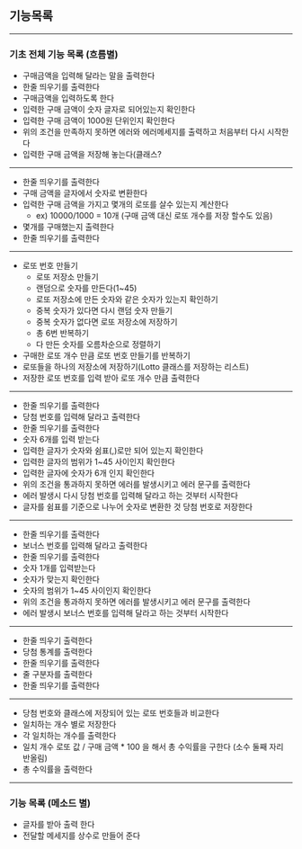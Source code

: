 ## 기능목록

------------------

### 기초 전체 기능 목록 (흐름별)
- 구매금액을 입력해 달라는 말을 출력한다
- 한줄 띄우기를 출력한다
- 구매금액을 입력하도록 한다
- 입력한 구매 금액이 숫자 글자로 되어있는지 확인한다
- 입력한 구매 금액이 1000원 단위인지 확인한다
- 위의 조건을 만족하지 못하면 에러와 에러메세지를 출력하고 처음부터 다시 시작한다
- 입력한 구매 금액을 저장해 놓는다(클래스?
------------------
- 한줄 띄우기를 출력한다
- 구매 금액을 글자에서 숫자로 변환한다
- 입력한 구매 금액을 가지고 몇개의 로또를 살수 있는지 계산한다 
  - ex) 10000/1000 = 10개 (구매 금액 대신 로또 개수를 저장 할수도 있음)
- 몇개를 구매했는지 출력한다
- 한줄 띄우기를 출력한다
--------------------
- 로또 번호 만들기
  - 로또 저장소 만들기
  - 랜덤으로 숫자를 만든다(1~45)
  - 로또 저장소에 만든 숫자와 같은 숫자가 있는지 확인하기
  - 중복 숫자가 있다면 다시 랜덤 숫자 만들기
  - 중복 숫자가 없다면 로또 저장소에 저장하기
  - 총 6번 반복하기
  - 다 만든 숫자를 오름차순으로 정렬하기
- 구매한 로또 개수 만큼 로또 번호 만들기를 반복하기
- 로또들을 하나의 저장소에 저장하기(Lotto 클래스를 저장하는 리스트)
- 저장한 로또 번호를 입력 받아 로또 개수 만큼 출력한다
--------------------
- 한줄 띄우기를 출력한다
- 당첨 번호를 입력해 달라고 출력한다
- 한줄 띄우기를 출력한다
- 숫자 6개를 입력 받는다
- 입력한 글자가 숫자와 쉼표(,)로만 되어 있는지 확인한다
- 입력한 글자의 범위가 1~45 사이인지 확인한다
- 입력한 글자에 숫자가 6개 인지 확인한다
- 위의 조건을 통과하지 못하면 에러를 발생시키고 에러 문구를 출력한다
- 에러 발생시 다시 당첨 번호를 입력해 달라고 하는 것부터 시작한다
- 글자를 쉼표를 기준으로 나누어 숫자로 변환한 것 당첨 번호로 저장한다
--------------------
- 한줄 띄우기를 출력한다
- 보너스 번호를 입력해 달라고 출력한다
- 한줄 띄우기를 출력한다
- 숫자 1개를 입력받는다
- 숫자가 맞는지 확인한다
- 숫자의 범위가 1~45 사이인지 확인한다
- 위의 조건을 통과하지 못하면 에러를 발생시키고 에러 문구를 출력한다
- 에러 발생시 보너스 번호를 입력해 달라고 하는 것부터 시작한다
--------------------
- 한줄 띄우기 출력한다
- 당첨 통계를 출력한다
- 한줄 띄우기를 출력한다
- 줄 구분자를 출력한다
- 한줄 띄우기를 출력한다
--------------------
- 당첨 번호와 클래스에 저장되어 있는 로또 번호들과 비교한다
- 일치하는 개수 별로 저장한다
- 각 일치하는 개수를 출력한다
- 일치 개수 로또 값 / 구매 금액 * 100 을 해서 총 수익률을 구한다 (소수 둘째 자리 반올림)
- 총 수익률을 출력한다
--------------------


### 기능 목록 (메소드 별)
- 글자를 받아 출력 한다
- 전달할 메세지를 상수로 만들어 준다